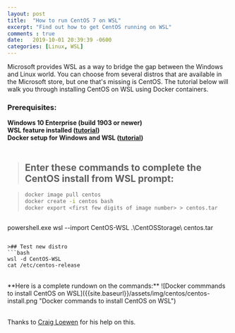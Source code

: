 ```yaml
---
layout: post
title:  "How to run CentOS 7 on WSL"
excerpt: "Find out how to get CentOS running on WSL"
comments : true
date:   2019-10-01 20:39:39 -0600
categories: [Linux, WSL]
---
```


Microsoft provides WSL as a way to bridge the gap between the Windows and Linux world. You can choose from several distros that are available in the Microsoft store, but one that's missing is CentOS. The tutorial below will walk you through installing CentOS on WSL using Docker containers.   


### Prerequisites:    

**Windows 10 Enterprise (build 1903 or newer)**  
**WSL feature installed ([tutorial](../how-to-setup-wsl-on-windows-10.markdown))**  
 **Docker setup for Windows and WSL ([tutorial](../Docker-on-WSL.markdown))**  
<br/>
>## Enter these commands to complete the CentOS install from WSL prompt:  

>```bash
>docker image pull centos
>docker create -i centos bash
>docker export <first few digits of image number> > centos.tar
>```  

>```powershell
powershell.exe
wsl --import CentOS-WSL .\CentOSStorage\ centos.tar
```  

>## Test new distro
```bash
wsl -d CentOS-WSL
cat /etc/centos-release
```

<br/>
**Here is a complete rundown on the commands:**  
![Docker commmands to install CentOS on WSL]({{site.baseurl}}/assets/img/centos/centos-install.png "Docker commands to install CentOS on WSL")  
<br/>
<br/>


Thanks to [Craig Loewen](https://twitter.com/craigaloewen) for his help on this.













